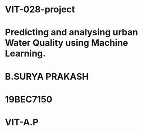 # VIT-028-project 

# Predicting and analysing urban Water Quality using Machine Learning.

# B.SURYA PRAKASH

# 19BEC7150

# VIT-A.P

